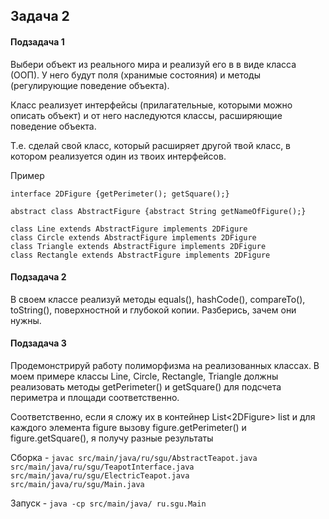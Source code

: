 ## Задача 2
#### Подзадача 1
Выбери объект из реального мира и реализуй его в в виде класса (ООП). У него будут поля (хранимые состояния) и методы (регулирующие поведение объекта).


Класс реализует интерфейсы (прилагательные, которыми можно описать объект) и от него наследуются классы, расширяющие поведение объекта.

Т.е. сделай свой класс, который расширяет другой твой класс, в котором реализуется один из твоих интерфейсов.

Пример

```
interface 2DFigure {getPerimeter(); getSquare();}

abstract class AbstractFigure {abstract String getNameOfFigure();}

class Line extends AbstractFigure implements 2DFigure
class Circle extends AbstractFigure implements 2DFigure
class Triangle extends AbstractFigure implements 2DFigure
class Rectangle extends AbstractFigure implements 2DFigure
```

#### Подзадача 2
В своем классе реализуй методы equals(), hashCode(), compareTo(), toString(), поверхностной и глубокой копии. Разберись, зачем они нужны.


#### Подзадача 3
Продемонстрируй работу полиморфизма на реализованных классах. В моем примере классы Line, Circle, Rectangle, Triangle должны реализовать методы getPerimeter() и getSquare() для подсчета периметра и площади соответственно.

Соответственно, если я сложу их в контейнер List<2DFigure> list и для каждого элемента figure вызову figure.getPerimeter() и figure.getSquare(), я получу разные результаты


Сборка - `javac src/main/java/ru/sgu/AbstractTeapot.java src/main/java/ru/sgu/TeapotInterface.java src/main/java/ru/sgu/ElectricTeapot.java src/main/java/ru/sgu/Main.java`

Запуск - `java -cp src/main/java/ ru.sgu.Main`

